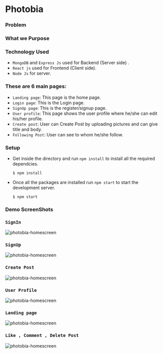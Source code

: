 # Photobia
### Problem 
### What we Purpose
### Technology Used
- `MongoDB` and `Express Js` used for Backend (Server side) . 
- `React js` used for Frontend (Client side).
- `Node Js` for server.
### These are 6 main pages:
- `Landing page`: This page is the home page.
- `Login page`: This is the Login page.
- `SignUp page`: This is the register/signup page.
- `User profile`: This page shows the user profile where he/she can edit his/her profile.
-  `Create post`: User can Create Post by uploading pictures and can give title and body.
- `Following Post`: User can see to whom he/she follow.
 
### Setup
- Get inside the directory and run `npm install` to install all the required dependcies.
  ```
  $ npm install
  ```
- Once all the packages are installed run `npm start` to start the development server.
  ```
  $ npm start
  ```
### Demo ScreenShots
### `SignIn`
![photobia-homescreen](https://imgur.com/T4O59mg.png)
### `SignUp`
![photobia-homescreen](https://imgur.com/5RIK6R9.png)
### `Create Post`
![photobia-homescreen](https://imgur.com/r8Pku6D.png)
### `User Profile`
![photobia-homescreen](https://imgur.com/uNcR4cr.png)
### `Landing page`
![photobia-homescreen](https://i.imgur.com/s6jzCUj.png)
### `Like , Comment , Delete Post`
![photobia-homescreen](https://imgur.com/xg1cxAr.png)
